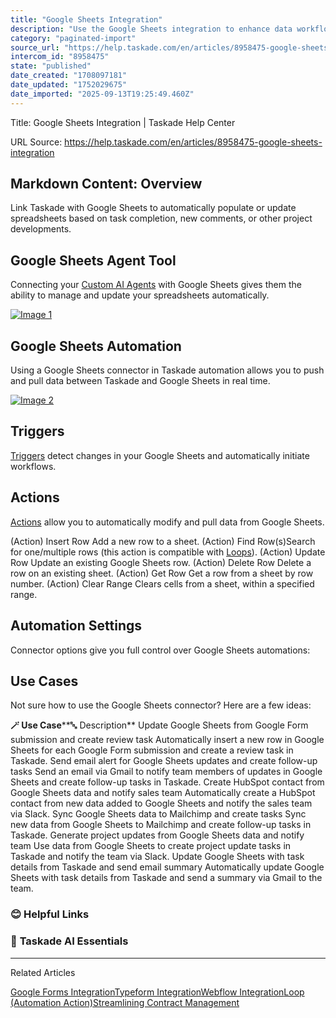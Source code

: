 ```yaml
---
title: "Google Sheets Integration"
description: "Use the Google Sheets integration to enhance data workflows."
category: "paginated-import"
source_url: "https://help.taskade.com/en/articles/8958475-google-sheets-integration"
intercom_id: "8958475"
state: "published"
date_created: "1708097181"
date_updated: "1752029675"
date_imported: "2025-09-13T19:25:49.460Z"
---
```


Title: Google Sheets Integration | Taskade Help Center

URL Source: https://help.taskade.com/en/articles/8958475-google-sheets-integration

Markdown Content:
**Overview**
------------

Link Taskade with Google Sheets to automatically populate or update spreadsheets based on task completion, new comments, or other project developments.

**Google Sheets Agent Tool**
----------------------------

Connecting your [Custom AI Agents](https://help.taskade.com/en/articles/8958457-custom-ai-agents) with Google Sheets gives them the ability to manage and update your spreadsheets automatically.

[![Image 1](https://downloads.intercomcdn.com/i/o/1086221904/a24158c06b1b582a08091e9f/google-sheets-agent-tool.png?expires=1757793600&signature=683455ee3a94b020a3edba9fba573e35f64996e0cedbc77f6f7cb3c1ba6d7c0a&req=dSAvEMt8nIhfXfMW1HO4zblBXz0LDY6%2Byf9HpdzEeB0ybMMZY6BX2KGoLshF%0AD7tWNy03Wtri01F9nVE%3D%0A)](https://downloads.intercomcdn.com/i/o/1086221904/a24158c06b1b582a08091e9f/google-sheets-agent-tool.png?expires=1757793600&signature=683455ee3a94b020a3edba9fba573e35f64996e0cedbc77f6f7cb3c1ba6d7c0a&req=dSAvEMt8nIhfXfMW1HO4zblBXz0LDY6%2Byf9HpdzEeB0ybMMZY6BX2KGoLshF%0AD7tWNy03Wtri01F9nVE%3D%0A)

**Google Sheets Automation**
----------------------------

Using a Google Sheets connector in Taskade automation allows you to push and pull data between Taskade and Google Sheets in real time.

[![Image 2](https://downloads.intercomcdn.com/i/o/1086226730/d0e6ac16335054713023d888/google-sheets-automation.jpeg?expires=1757793600&signature=b54336690ef351402159f815ac6e6ffaa620f1b615f6e5cf1a91963fc79e022b&req=dSAvEMt8m4ZcWfMW1HO4zeG%2Bf%2FvU%2Bw%2BiMXmhJM4pRVn41DOuUGmxAf9UUn1E%0AQMMkIFAKQZTvFV%2BRcEQ%3D%0A)](https://downloads.intercomcdn.com/i/o/1086226730/d0e6ac16335054713023d888/google-sheets-automation.jpeg?expires=1757793600&signature=b54336690ef351402159f815ac6e6ffaa620f1b615f6e5cf1a91963fc79e022b&req=dSAvEMt8m4ZcWfMW1HO4zeG%2Bf%2FvU%2Bw%2BiMXmhJM4pRVn41DOuUGmxAf9UUn1E%0AQMMkIFAKQZTvFV%2BRcEQ%3D%0A)

**Triggers**
------------

[Triggers](https://intercom.help/taskade/en/articles/8958469-automation-triggers) detect changes in your Google Sheets and automatically initiate workflows.

**Actions**
-----------

[Actions](https://intercom.help/taskade/en/articles/8958470-automation-actions) allow you to automatically modify and pull data from Google Sheets.

(Action) Insert Row Add a new row to a sheet.
(Action) Find Row(s)Search for one/multiple rows (this action is compatible with [Loops](https://loop/)).
(Action) Update Row Update an existing Google Sheets row.
(Action) Delete Row Delete a row on an existing sheet.
(Action) Get Row Get a row from a sheet by row number.
(Action) Clear Range Clears cells from a sheet, within a specified range.

**Automation Settings**
-----------------------

Connector options give you full control over Google Sheets automations:

**Use Cases**
-------------

Not sure how to use the Google Sheets connector? Here are a few ideas:

**🪄 Use Case****🔤 Description**
Update Google Sheets from Google Form submission and create review task Automatically insert a new row in Google Sheets for each Google Form submission and create a review task in Taskade.
Send email alert for Google Sheets updates and create follow-up tasks Send an email via Gmail to notify team members of updates in Google Sheets and create follow-up tasks in Taskade.
Create HubSpot contact from Google Sheets data and notify sales team Automatically create a HubSpot contact from new data added to Google Sheets and notify the sales team via Slack.
Sync Google Sheets data to Mailchimp and create tasks Sync new data from Google Sheets to Mailchimp and create follow-up tasks in Taskade.
Generate project updates from Google Sheets data and notify team Use data from Google Sheets to create project update tasks in Taskade and notify the team via Slack.
Update Google Sheets with task details from Taskade and send email summary Automatically update Google Sheets with task details from Taskade and send a summary via Gmail to the team.

### **😊 Helpful Links**

### 🤖 **Taskade AI Essentials**

* * *

Related Articles

[Google Forms Integration](https://help.taskade.com/en/articles/8958473-google-forms-integration)[Typeform Integration](https://help.taskade.com/en/articles/9070719-typeform-integration)[Webflow Integration](https://help.taskade.com/en/articles/9100509-webflow-integration)[Loop (Automation Action)](https://help.taskade.com/en/articles/10351362-loop-automation-action)[Streamlining Contract Management](https://help.taskade.com/en/articles/11122004-streamlining-contract-management)
